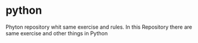 # python
Phyton repository whit same exercise and rules.
In this Repository there are same exercise and other things in Python
